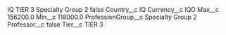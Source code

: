 <?xml version="1.0" encoding="UTF-8"?>
<CustomMetadata xmlns="http://soap.sforce.com/2006/04/metadata" xmlns:xsi="http://www.w3.org/2001/XMLSchema-instance" xmlns:xsd="http://www.w3.org/2001/XMLSchema">
    <label>IQ TIER 3 Specialty Group 2</label>
    <protected>false</protected>
    <values>
        <field>Country__c</field>
        <value xsi:type="xsd:string">IQ</value>
    </values>
    <values>
        <field>Currency__c</field>
        <value xsi:type="xsd:string">IQD</value>
    </values>
    <values>
        <field>Max__c</field>
        <value xsi:type="xsd:double">156200.0</value>
    </values>
    <values>
        <field>Min__c</field>
        <value xsi:type="xsd:double">118000.0</value>
    </values>
    <values>
        <field>ProfessionGroup__c</field>
        <value xsi:type="xsd:string">Specialty Group 2</value>
    </values>
    <values>
        <field>Professor__c</field>
        <value xsi:type="xsd:boolean">false</value>
    </values>
    <values>
        <field>Tier__c</field>
        <value xsi:type="xsd:string">TIER 3</value>
    </values>
</CustomMetadata>
